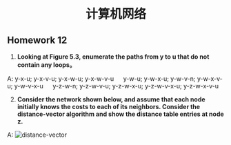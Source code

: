 # <center>**计算机网络**</center>  

## **Homework 12**
1. **Looking at Figure 5.3, enumerate the paths from y to u that do not contain any loops。**

A: y-x-u; y-x-v-u; y-x-w-u; y-x-w-v-u
&emsp; y-w-u; y-w-x-u; y-w-v-n; y-w-x-v-u; y-w-v-x-u
&emsp; y-z-w-n; y-z-w-v-u; y-z-w-x-u; y-z-w-v-x-u; y-z-w-x-v-u

2. **Consider the network shown below, and assume that each node initially knows the costs to each of its neighbors. Consider the distance-vector algorithm and show the distance table entries at node z.**

A: ![distance-vector](https://s2.loli.net/2022/04/25/qYQINF9bcVPC27g.png)
